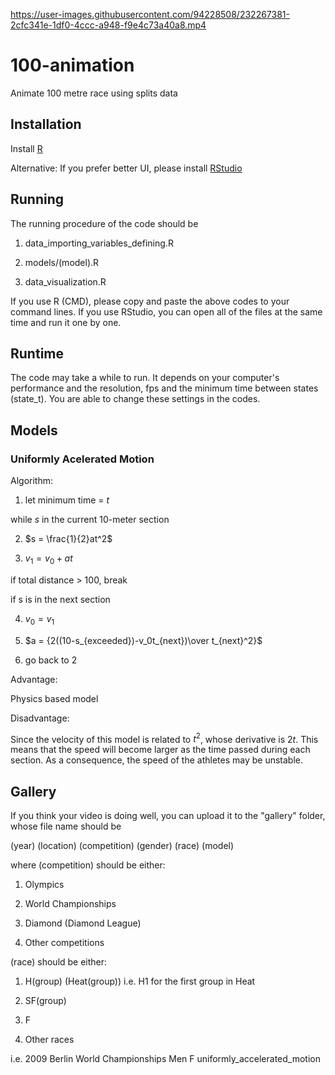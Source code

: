 

https://user-images.githubusercontent.com/94228508/232267381-2cfc341e-1df0-4ccc-a948-f9e4c73a40a8.mp4

# 100-animation

Animate 100 metre race using splits data

## Installation

Install [R](https://cran.r-project.org/bin/windows/base/)

Alternative: If you prefer better UI, please install [RStudio](https://posit.co/downloads/)

## Running

The running procedure of the code should be

1. data_importing_variables_defining.R

2. models/(model).R

3. data_visualization.R

If you use R (CMD), please copy and paste the above codes to your command lines. If you use RStudio, you can open all of the files at the same time and run it one by one. 

## Runtime

The code may take a while to run. It depends on your computer's performance and the resolution, fps and the minimum time between states (state_t). You are able to change these settings in the codes. 

## Models

### Uniformly Acelerated Motion

Algorithm:

1. let minimum time = $t$

while $s$ in the current 10-meter section

2. $s = \frac{1}{2}at^2$

3. $v_1 = v_0 + at$

if total distance > 100, break

if s is in the next section

4. $v_0 = v_1$

5. $a = {2((10-s_{exceeded})-v_0t_{next})\over t_{next}^2}$

6. go back to 2

Advantage:

Physics based model

Disadvantage:

Since the velocity of this model is related to $t^2$, whose derivative is $2t$. This means that the speed will become larger as the time passed during each section. As a consequence, the speed of the athletes may be unstable. 

## Gallery

If you think your video is doing well, you can upload it to the "gallery" folder, whose file name should be

(year) (location) (competition) (gender) (race) (model)

where (competition) should be either: 

1. Olympics

2. World Championships

3. Diamond (Diamond League)

4. Other competitions

(race) should be either:

1. H(group) (Heat(group)) i.e. H1 for the first group in Heat

2. SF(group)

3. F

4. Other races

i.e. 2009 Berlin World Championships Men F uniformly_accelerated_motion
